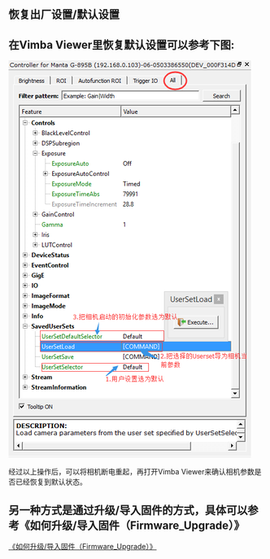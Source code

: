 恢复出厂设置/默认设置
---

## 在Vimba Viewer里恢复默认设置可以参考下图:
![GitHub](load_default.png "GitHub,Social Coding")  

经过以上操作后，可以将相机断电重起，再打开Vimba Viewer来确认相机参数是否已经恢复到默认状态。

## 另一种方式是通过升级/导入固件的方式，具体可以参考《如何升级/导入固件（Firmware_Upgrade）》
[《如何升级/导入固件（Firmware_Upgrade）》](FirmwareUpgrade/Firmware_Upgrade.md)
